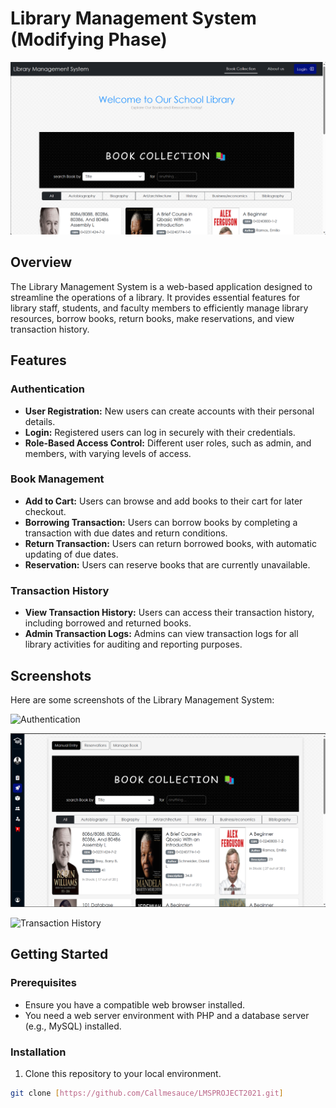 # Library Management System (Modifying Phase)

![Library Management System](screenshots/Guest.png)

## Overview

The Library Management System is a web-based application designed to streamline the operations of a library. It provides essential features for library staff, students, and faculty members to efficiently manage library resources, borrow books, return books, make reservations, and view transaction history.

## Features

### Authentication

- **User Registration:** New users can create accounts with their personal details.
- **Login:** Registered users can log in securely with their credentials.
- **Role-Based Access Control:** Different user roles, such as admin, and members, with varying levels of access.

### Book Management

- **Add to Cart:** Users can browse and add books to their cart for later checkout.
- **Borrowing Transaction:** Users can borrow books by completing a transaction with due dates and return conditions.
- **Return Transaction:** Users can return borrowed books, with automatic updating of due dates.
- **Reservation:** Users can reserve books that are currently unavailable.

### Transaction History

- **View Transaction History:** Users can access their transaction history, including borrowed and returned books.
- **Admin Transaction Logs:** Admins can view transaction logs for all library activities for auditing and reporting purposes.

## Screenshots

Here are some screenshots of the Library Management System:

![Authentication](screenshots/auth.png)

![Borrowing Transaction](screenshots/Borrow.png)

![Transaction History](screenshots/history.png)

## Getting Started

### Prerequisites

- Ensure you have a compatible web browser installed.
- You need a web server environment with PHP and a database server (e.g., MySQL) installed.

### Installation

1. Clone this repository to your local environment.

```bash
git clone [https://github.com/Callmesauce/LMSPROJECT2021.git]
```
